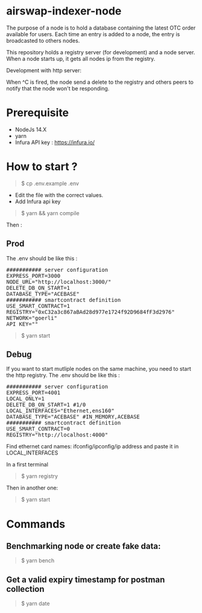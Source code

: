 # airswap-indexer-node
The purpose of a node is to hold a database containing the latest OTC order available for users.
Each time an entry is added to a node, the entry is broadcasted to others nodes.

This repository holds a registry server (for development) and a node server.
When a node starts up, it gets all nodes ip from the registry.

Development with http server:

When ^C is fired, the node send a delete to the registry and others peers to notify that the node won't be responding.

# Prerequisite
- NodeJs 14.X
- yarn
- Infura API key : https://infura.io/

# How to start ?
> $ cp .env.example .env
- Edit the file with the correct values.
- Add Infura api key
> $ yarn && yarn compile

Then :
## Prod
The .env should be like this : 

<pre>
########### server configuration
EXPRESS_PORT=3000
NODE_URL="http://localhost:3000/"
DELETE_DB_ON_START=1
DATABASE_TYPE="ACEBASE"
########### smartcontract definition
USE_SMART_CONTRACT=1
REGISTRY="0xC32a3c867aBAd28d977e1724f92D9684fF3d2976"
NETWORK="goerli"
API_KEY="<add your api key>"
</pre>

> $ yarn start

## Debug
If you want to start mutliple nodes on the same machine, you need to start the http registry.
The .env should be like this : 

<pre>
########### server configuration
EXPRESS_PORT=4001
LOCAL_ONLY=1
DELETE_DB_ON_START=1 #1/0
LOCAL_INTERFACES="Ethernet,ens160"
DATABASE_TYPE="ACEBASE" #IN_MEMORY,ACEBASE 
########### smartcontract definition
USE_SMART_CONTRACT=0
REGISTRY="http://localhost:4000"  
</pre>

Find ethernet card names: ifconfig/ipconfig/ip address and paste it in LOCAL_INTERFACES

In a first terminal
> $ yarn registry

Then in another one:
> $ yarn start

# Commands
## Benchmarking node or create fake data:
> $ yarn bench
## Get a valid expiry timestamp for postman collection 
> $ yarn date

